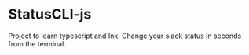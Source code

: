 # StatusCLI-js
Project to learn typescript and Ink. Change your slack status in seconds from the terminal.

